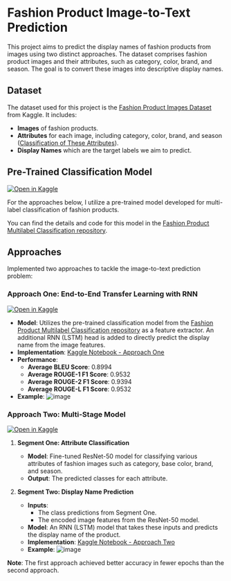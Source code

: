 # Fashion Product Image-to-Text Prediction

This project aims to predict the display names of fashion products from images using two distinct approaches. The dataset comprises fashion product images and their attributes, such as category, color, brand, and season. The goal is to convert these images into descriptive display names.

## Dataset

The dataset used for this project is the [Fashion Product Images Dataset](https://www.kaggle.com/datasets/paramaggarwal/fashion-product-images-dataset) from Kaggle. It includes:
- **Images** of fashion products.
- **Attributes** for each image, including category, color, brand, and season ([Classification of These Attributes](https://github.com/i4mShayan/Fashion-Product-Multilabel-Classification)).
- **Display Names** which are the target labels we aim to predict.

## Pre-Trained Classification Model

<a href="https://www.kaggle.com/code/shayankebriti/fashion-product-multilable-classification" target="_blank">
  <img src="https://kaggle.com/static/images/open-in-kaggle.svg" alt="Open in Kaggle">
</a>

For the approaches below, I utilize a pre-trained model developed for multi-label classification of fashion products.

You can find the details and code for this model in the [Fashion Product Multilabel Classification repository](https://github.com/i4mShayan/Fashion-Product-Multilabel-Classification).

## Approaches

Implemented two approaches to tackle the image-to-text prediction problem:

### Approach One: End-to-End Transfer Learning with RNN

<a href="https://www.kaggle.com/code/shayankebriti/fashion-product-descriptiongeneration" target="_blank">
  <img src="https://kaggle.com/static/images/open-in-kaggle.svg" alt="Open in Kaggle">
</a>

- **Model**: Utilizes the pre-trained classification model from the [Fashion Product Multilabel Classification repository](https://github.com/i4mShayan/Fashion-Product-Multilabel-Classification) as a feature extractor. An additional RNN (LSTM) head is added to directly predict the display name from the image features.
- **Implementation**: [Kaggle Notebook - Approach One](https://www.kaggle.com/code/shayankebriti/fashion-product-descriptiongeneration)
- **Performance**:
  - **Average BLEU Score**: 0.8994
  - **Average ROUGE-1 F1 Score**: 0.9532
  - **Average ROUGE-2 F1 Score**: 0.9394
  - **Average ROUGE-L F1 Score**: 0.9532
- **Example**:
![image](https://github.com/user-attachments/assets/b973d0b4-5eb2-499c-9713-8772ef2d9cec)

  

### Approach Two: Multi-Stage Model

<a href="https://www.kaggle.com/code/shayankebriti/fashion-product-descriptiongeneration-approach-2" target="_blank">
  <img src="https://kaggle.com/static/images/open-in-kaggle.svg" alt="Open in Kaggle">
</a>

1. **Segment One: Attribute Classification**
   - **Model**: Fine-tuned ResNet-50 model for classifying various attributes of fashion images such as category, base color, brand, and season.
   - **Output**: The predicted classes for each attribute.

2. **Segment Two: Display Name Prediction**
   - **Inputs**: 
     - The class predictions from Segment One.
     - The encoded image features from the ResNet-50 model.
   - **Model**: An RNN (LSTM) model that takes these inputs and predicts the display name of the product.
   - **Implementation**: [Kaggle Notebook - Approach Two](https://www.kaggle.com/code/shayankebriti/fashion-product-descriptiongeneration-approach-2)
   - **Example**:
![image](https://github.com/user-attachments/assets/a8b23f13-1a2c-4ae4-a634-9cada85624a2)

**Note**: The first approach achieved better accuracy in fewer epochs than the second approach.
